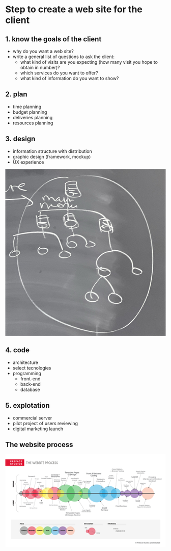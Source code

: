 # Step to create a web site for the client
## 1. know the goals of the client
- why do you want a web site?
- write a general list of questions to ask the client:
    - what kind of visits are you expecting (how many visit you hope to obtain in number)?
    - which services do you want to offer?
    - what kind of information do you want to show?

## 2. plan
- time planning
- budget planning
- deliveries planning
- resources planning

## 3. design
- information structure with distribution
- graphic design (framework, mockup)
- UX experience

![alt text](images/02_00.png)

## 4. code
- architecture
- select tecnologies
- programming
    - front-end
    - back-end
    - database

## 5. explotation
- commercial server
- pilot project of users reviewing
- digital marketing launch

## The website process

![alt text](images/02_01.png)